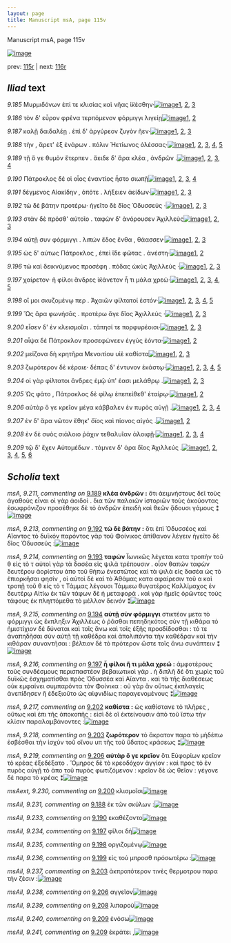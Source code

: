 ```yaml
---
layout: page
title: Manuscript msA, page 115v
---
```


Manuscript msA, page 115v

[![image](http://www.homermultitext.org/iipsrv?OBJ=IIP,1.0&FIF=/project/homer/pyramidal/deepzoom/hmt/vaimg/2017a/VA115VN_0618.tif&WID=100&CVT=JPEG)](http://www.homermultitext.org/ict2/?urn=urn:cite2:hmt:vaimg.2017a:VA115VN_0618)

prev:  [115r](../115r/) | next:  [116r](../116r/)

## *Iliad* text

*9.185* <a id="9.185"/> Μυρμιδόνων ἐπί τε κλισίας καὶ νῆας ἱ̈κέσθην·[![image](http://www.homermultitext.org/iipsrv?OBJ=IIP,1.0&FIF=/project/homer/pyramidal/deepzoom/hmt/vaimg/2017a/VA115VN_0618.tif&RGN=0.4745,0.2382,0.4264,0.027&WID=1000&CVT=JPEG)](http://www.homermultitext.org/ict2/?urn=urn:cite2:hmt:vaimg.2017a:VA115VN_0618@0.4745,0.2382,0.4264,0.027)[1](#msA_9.667), [2](#msAint_9.242), [3](#msA_9.1)

*9.186* <a id="9.186"/> τὸν δ' εὗρον φρένα τερπόμενον φόρμιγγι λιγείῃ[![image](http://www.homermultitext.org/iipsrv?OBJ=IIP,1.0&FIF=/project/homer/pyramidal/deepzoom/hmt/vaimg/2017a/VA115VN_0618.tif&RGN=0.4785,0.2615,0.4264,0.027&WID=1000&CVT=JPEG)](http://www.homermultitext.org/ict2/?urn=urn:cite2:hmt:vaimg.2017a:VA115VN_0618@0.4785,0.2615,0.4264,0.027)[1](#msA_9.667), [2](#msA_9.1)

*9.187* <a id="9.187"/> καλῇ δαιδαλέῃ . ἐπὶ δ' ἀργύρεον ζυγὸν ῆεν·[![image](http://www.homermultitext.org/iipsrv?OBJ=IIP,1.0&FIF=/project/homer/pyramidal/deepzoom/hmt/vaimg/2017a/VA115VN_0618.tif&RGN=0.4775,0.2795,0.4264,0.027&WID=1000&CVT=JPEG)](http://www.homermultitext.org/ict2/?urn=urn:cite2:hmt:vaimg.2017a:VA115VN_0618@0.4775,0.2795,0.4264,0.027)[1](#msA_9.667), [2](#msA_9.208), [3](#msA_9.1)

*9.188* <a id="9.188"/> τὴν , ἄρετ' ἐξ ἐνάρων . πόλιν Ἠετίωνος ὀλέσσας·[![image](http://www.homermultitext.org/iipsrv?OBJ=IIP,1.0&FIF=/project/homer/pyramidal/deepzoom/hmt/vaimg/2017a/VA115VN_0618.tif&RGN=0.4775,0.2975,0.4264,0.027&WID=1000&CVT=JPEG)](http://www.homermultitext.org/ict2/?urn=urn:cite2:hmt:vaimg.2017a:VA115VN_0618@0.4775,0.2975,0.4264,0.027)[1](#msA_9.209), [2](#msA_9.667), [3](#msA_9.210), [4](#msAil_9.231), [5](#msA_9.1)

*9.189* <a id="9.189"/> τῇ ὅ γε θυμὸν ἔτερπεν . ἄειδε δ' ἄρα κλέα , ἀνδρῶν .[![image](http://www.homermultitext.org/iipsrv?OBJ=IIP,1.0&FIF=/project/homer/pyramidal/deepzoom/hmt/vaimg/2017a/VA115VN_0618.tif&RGN=0.4765,0.3156,0.4264,0.027&WID=1000&CVT=JPEG)](http://www.homermultitext.org/ict2/?urn=urn:cite2:hmt:vaimg.2017a:VA115VN_0618@0.4765,0.3156,0.4264,0.027)[1](#msA_9.667), [2](#msAil_9.232), [3](#msA_9.211), [4](#msA_9.1)

*9.190* <a id="9.190"/> Πάτροκλος δέ οἱ οἶος ἐναντίος ἧστο σιωπῇ[![image](http://www.homermultitext.org/iipsrv?OBJ=IIP,1.0&FIF=/project/homer/pyramidal/deepzoom/hmt/vaimg/2017a/VA115VN_0618.tif&RGN=0.4765,0.3373,0.4264,0.027&WID=1000&CVT=JPEG)](http://www.homermultitext.org/ict2/?urn=urn:cite2:hmt:vaimg.2017a:VA115VN_0618@0.4765,0.3373,0.4264,0.027)[1](#msA_9.667), [2](#msAil_9.233), [3](#msA_9.1), [4](#msA_9.212)

*9.191* <a id="9.191"/> δέγμενος Αἰακίδην , ὁπότε . λήξειεν ἀείδων·[![image](http://www.homermultitext.org/iipsrv?OBJ=IIP,1.0&FIF=/project/homer/pyramidal/deepzoom/hmt/vaimg/2017a/VA115VN_0618.tif&RGN=0.4785,0.3554,0.4264,0.027&WID=1000&CVT=JPEG)](http://www.homermultitext.org/ict2/?urn=urn:cite2:hmt:vaimg.2017a:VA115VN_0618@0.4785,0.3554,0.4264,0.027)[1](#msA_9.667), [2](#msAim_9.223), [3](#msA_9.1)

*9.192* <a id="9.192"/> τὼ δὲ βάτην προτέρω· ἡγεῖτο δὲ δῖος Ὀδυσσεύς ·[![image](http://www.homermultitext.org/iipsrv?OBJ=IIP,1.0&FIF=/project/homer/pyramidal/deepzoom/hmt/vaimg/2017a/VA115VN_0618.tif&RGN=0.4785,0.3727,0.4264,0.027&WID=1000&CVT=JPEG)](http://www.homermultitext.org/ict2/?urn=urn:cite2:hmt:vaimg.2017a:VA115VN_0618@0.4785,0.3727,0.4264,0.027)[1](#msA_9.667), [2](#msA_9.213), [3](#msA_9.1)

*9.193* <a id="9.193"/> στὰν δὲ πρόσθ' αὐτοῖο . ταφὼν δ' ἀνόρουσεν Ἀχιλλεὺς[![image](http://www.homermultitext.org/iipsrv?OBJ=IIP,1.0&FIF=/project/homer/pyramidal/deepzoom/hmt/vaimg/2017a/VA115VN_0618.tif&RGN=0.4765,0.3952,0.4264,0.027&WID=1000&CVT=JPEG)](http://www.homermultitext.org/ict2/?urn=urn:cite2:hmt:vaimg.2017a:VA115VN_0618@0.4765,0.3952,0.4264,0.027)[1](#msA_9.667), [2](#msA_9.214), [3](#msA_9.1)

*9.194* <a id="9.194"/> αὐτῇ συν φόρμιγγι . λιπὼν ἕδος ἔνθα , θάασσεν·[![image](http://www.homermultitext.org/iipsrv?OBJ=IIP,1.0&FIF=/project/homer/pyramidal/deepzoom/hmt/vaimg/2017a/VA115VN_0618.tif&RGN=0.4755,0.4117,0.4264,0.027&WID=1000&CVT=JPEG)](http://www.homermultitext.org/ict2/?urn=urn:cite2:hmt:vaimg.2017a:VA115VN_0618@0.4755,0.4117,0.4264,0.027)[1](#msA_9.215), [2](#msA_9.667), [3](#msA_9.1)

*9.195* <a id="9.195"/> ὡς δ' αύτως Πάτροκλος , ἐπεὶ ἴ̈δε φῶτας . ἀνέστη·[![image](http://www.homermultitext.org/iipsrv?OBJ=IIP,1.0&FIF=/project/homer/pyramidal/deepzoom/hmt/vaimg/2017a/VA115VN_0618.tif&RGN=0.4755,0.4305,0.4264,0.027&WID=1000&CVT=JPEG)](http://www.homermultitext.org/ict2/?urn=urn:cite2:hmt:vaimg.2017a:VA115VN_0618@0.4755,0.4305,0.4264,0.027)[1](#msA_9.667), [2](#msA_9.1)

*9.196* <a id="9.196"/> τὼ καὶ δεικνύμενος προσέφη . πόδας ὠκὺς Ἀχιλλεύς ·[![image](http://www.homermultitext.org/iipsrv?OBJ=IIP,1.0&FIF=/project/homer/pyramidal/deepzoom/hmt/vaimg/2017a/VA115VN_0618.tif&RGN=0.4855,0.4493,0.4314,0.027&WID=1000&CVT=JPEG)](http://www.homermultitext.org/ict2/?urn=urn:cite2:hmt:vaimg.2017a:VA115VN_0618@0.4855,0.4493,0.4314,0.027)[1](#msA_9.667), [2](#msAim_9.224), [3](#msA_9.1)

*9.197* <a id="9.197"/> χαίρετον· ῆ φίλοι ἄνδρες ἱ̈κάνετον ἦ τι μάλα χρεώ·[![image](http://www.homermultitext.org/iipsrv?OBJ=IIP,1.0&FIF=/project/homer/pyramidal/deepzoom/hmt/vaimg/2017a/VA115VN_0618.tif&RGN=0.4785,0.4703,0.4314,0.027&WID=1000&CVT=JPEG)](http://www.homermultitext.org/ict2/?urn=urn:cite2:hmt:vaimg.2017a:VA115VN_0618@0.4785,0.4703,0.4314,0.027)[1](#msA_9.667), [2](#msAint_9.227), [3](#msA_9.216), [4](#msAil_9.234), [5](#msA_9.1)

*9.198* <a id="9.198"/> οἵ μοι σκυζομένῳ περ . Ἀχαιῶν φίλτατοί ἐστόν·[![image](http://www.homermultitext.org/iipsrv?OBJ=IIP,1.0&FIF=/project/homer/pyramidal/deepzoom/hmt/vaimg/2017a/VA115VN_0618.tif&RGN=0.4765,0.4861,0.4314,0.027&WID=1000&CVT=JPEG)](http://www.homermultitext.org/ict2/?urn=urn:cite2:hmt:vaimg.2017a:VA115VN_0618@0.4765,0.4861,0.4314,0.027)[1](#msA_9.667), [2](#msAext_9.229), [3](#msAil_9.235), [4](#msAim_9.225), [5](#msA_9.1)

*9.199* <a id="9.199"/> Ὣς ἄρα φωνήσᾱς . προτέρω ἄγε δῖος Ἀχιλλεύς ·[![image](http://www.homermultitext.org/iipsrv?OBJ=IIP,1.0&FIF=/project/homer/pyramidal/deepzoom/hmt/vaimg/2017a/VA115VN_0618.tif&RGN=0.4765,0.5056,0.4314,0.027&WID=1000&CVT=JPEG)](http://www.homermultitext.org/ict2/?urn=urn:cite2:hmt:vaimg.2017a:VA115VN_0618@0.4765,0.5056,0.4314,0.027)[1](#msAil_9.236), [2](#msA_9.667), [3](#msA_9.1)

*9.200* <a id="9.200"/> εἷσεν δ' ἐν κλεισμοῖσι . τάπησί τε πορφυρέοισι·[![image](http://www.homermultitext.org/iipsrv?OBJ=IIP,1.0&FIF=/project/homer/pyramidal/deepzoom/hmt/vaimg/2017a/VA115VN_0618.tif&RGN=0.4775,0.5244,0.4314,0.027&WID=1000&CVT=JPEG)](http://www.homermultitext.org/ict2/?urn=urn:cite2:hmt:vaimg.2017a:VA115VN_0618@0.4775,0.5244,0.4314,0.027)[1](#msA_9.667), [2](#msAext_9.230), [3](#msA_9.1)

*9.201* <a id="9.201"/> αἶψα δὲ Πάτροκλον προσεφώνεεν ἐγγὺς ἐόντα·[![image](http://www.homermultitext.org/iipsrv?OBJ=IIP,1.0&FIF=/project/homer/pyramidal/deepzoom/hmt/vaimg/2017a/VA115VN_0618.tif&RGN=0.4775,0.5424,0.4314,0.027&WID=1000&CVT=JPEG)](http://www.homermultitext.org/ict2/?urn=urn:cite2:hmt:vaimg.2017a:VA115VN_0618@0.4775,0.5424,0.4314,0.027)[1](#msA_9.667), [2](#msA_9.1)

*9.202* <a id="9.202"/> μείζονα δὴ κρητῆρα Μενοιτίου υἱὲ καθίστα[![image](http://www.homermultitext.org/iipsrv?OBJ=IIP,1.0&FIF=/project/homer/pyramidal/deepzoom/hmt/vaimg/2017a/VA115VN_0618.tif&RGN=0.4745,0.5597,0.4314,0.027&WID=1000&CVT=JPEG)](http://www.homermultitext.org/ict2/?urn=urn:cite2:hmt:vaimg.2017a:VA115VN_0618@0.4745,0.5597,0.4314,0.027)[1](#msA_9.667), [2](#msA_9.1), [3](#msA_9.217)

*9.203* <a id="9.203"/> ζωρότερον δὲ κέραιε· δέπας δ' έντυνον ἑκάστῳ·[![image](http://www.homermultitext.org/iipsrv?OBJ=IIP,1.0&FIF=/project/homer/pyramidal/deepzoom/hmt/vaimg/2017a/VA115VN_0618.tif&RGN=0.4755,0.5815,0.4314,0.027&WID=1000&CVT=JPEG)](http://www.homermultitext.org/ict2/?urn=urn:cite2:hmt:vaimg.2017a:VA115VN_0618@0.4755,0.5815,0.4314,0.027)[1](#msA_9.667), [2](#msA_9.218), [3](#msAil_9.237), [4](#msAim_9.226), [5](#msA_9.1)

*9.204* <a id="9.204"/> οἱ γὰρ φίλτατοι ἄνδρες ἐμῷ ὑπ' έασι μελάθρῳ .[![image](http://www.homermultitext.org/iipsrv?OBJ=IIP,1.0&FIF=/project/homer/pyramidal/deepzoom/hmt/vaimg/2017a/VA115VN_0618.tif&RGN=0.4775,0.6003,0.4314,0.027&WID=1000&CVT=JPEG)](http://www.homermultitext.org/ict2/?urn=urn:cite2:hmt:vaimg.2017a:VA115VN_0618@0.4775,0.6003,0.4314,0.027)[1](#msA_9.667), [2](#msAint_9.228), [3](#msA_9.1)

*9.205* <a id="9.205"/> Ὡς φάτο , Πάτροκλος δὲ φίλῳ ἐπεπείθεθ' ἑταίρῳ·[![image](http://www.homermultitext.org/iipsrv?OBJ=IIP,1.0&FIF=/project/homer/pyramidal/deepzoom/hmt/vaimg/2017a/VA115VN_0618.tif&RGN=0.4755,0.6183,0.4314,0.027&WID=1000&CVT=JPEG)](http://www.homermultitext.org/ict2/?urn=urn:cite2:hmt:vaimg.2017a:VA115VN_0618@0.4755,0.6183,0.4314,0.027)[1](#msA_9.667), [2](#msA_9.1)

*9.206* <a id="9.206"/> αὐτὰρ ὅ γε κρεῖον μέγα κάββαλεν ἐν πυρὸς αὐγῇ .[![image](http://www.homermultitext.org/iipsrv?OBJ=IIP,1.0&FIF=/project/homer/pyramidal/deepzoom/hmt/vaimg/2017a/VA115VN_0618.tif&RGN=0.4755,0.6386,0.4314,0.027&WID=1000&CVT=JPEG)](http://www.homermultitext.org/ict2/?urn=urn:cite2:hmt:vaimg.2017a:VA115VN_0618@0.4755,0.6386,0.4314,0.027)[1](#msA_9.667), [2](#msAil_9.238), [3](#msA_9.219), [4](#msA_9.1)

*9.207* <a id="9.207"/> ἐν δ' ἄρα νῶτον ἔθηκ' ὄϊος καὶ πίονος αἰγὸς .[![image](http://www.homermultitext.org/iipsrv?OBJ=IIP,1.0&FIF=/project/homer/pyramidal/deepzoom/hmt/vaimg/2017a/VA115VN_0618.tif&RGN=0.4765,0.6551,0.4314,0.027&WID=1000&CVT=JPEG)](http://www.homermultitext.org/ict2/?urn=urn:cite2:hmt:vaimg.2017a:VA115VN_0618@0.4765,0.6551,0.4314,0.027)[1](#msA_9.667), [2](#msA_9.1)

*9.208* <a id="9.208"/> ἐν δὲ συὸς σιάλοιο ῥάχιν τεθαλυῖαν ἀλοιφῇ·[![image](http://www.homermultitext.org/iipsrv?OBJ=IIP,1.0&FIF=/project/homer/pyramidal/deepzoom/hmt/vaimg/2017a/VA115VN_0618.tif&RGN=0.4785,0.6747,0.4314,0.027&WID=1000&CVT=JPEG)](http://www.homermultitext.org/ict2/?urn=urn:cite2:hmt:vaimg.2017a:VA115VN_0618@0.4785,0.6747,0.4314,0.027)[1](#msA_9.667), [2](#msAil_9.239), [3](#msA_9.220), [4](#msA_9.1)

*9.209* <a id="9.209"/> τῷ δ' ἔχεν Αὐτομέδων . τάμνεν δ' άρα δῖος Ἀχιλλεύς .[![image](http://www.homermultitext.org/iipsrv?OBJ=IIP,1.0&FIF=/project/homer/pyramidal/deepzoom/hmt/vaimg/2017a/VA115VN_0618.tif&RGN=0.4805,0.695,0.4314,0.027&WID=1000&CVT=JPEG)](http://www.homermultitext.org/ict2/?urn=urn:cite2:hmt:vaimg.2017a:VA115VN_0618@0.4805,0.695,0.4314,0.027)[1](#msA_9.667), [2](#msAil_9.240), [3](#msA_9.222), [4](#msAil_9.241), [5](#msA_9.221), [6](#msA_9.1)

## *Scholia* text

*msA, 9.211, commenting on* [9.189](#9.189)  <a id="msA_9.211"/> **κλέα ἀνδρῶν :** ὅτι ἀειμνήστους δεῖ τοὺς ἀγαθοὺς εἶναι οἱ γὰρ ἀοιδοὶ . δια τῶν παλαιῶν ἱστοριῶν τοὺς ἀκούοντας ἐσωφρόνιζον προσέθηκε δὲ τὸ ἀνδρῶν ἐπειδὴ καὶ θεῶν ᾄδουσι γάμους ⁑[![image](http://www.homermultitext.org/iipsrv?OBJ=IIP,1.0&FIF=/project/homer/pyramidal/deepzoom/hmt/vaimg/2017a/VA115VN_0618.tif&RGN=0.1972,0.1721,0.7037,0.0285&WID=1000&CVT=JPEG)](http://www.homermultitext.org/ict2/?urn=urn:cite2:hmt:vaimg.2017a:VA115VN_0618@0.1972,0.1721,0.7037,0.0285)

*msA, 9.213, commenting on* [9.192](#9.192)  <a id="msA_9.213"/> **τὼ δὲ βάτην :** ὅτι ἐπὶ Ὀδυσσέος καὶ Αἴαντος τὸ δυϊκόν παρόντος γὰρ τοῦ Φοίνικος ἀπίθανον λέγειν ἡγεῖτο δὲ δῖος Ὁδυσσεύς :[![image](http://www.homermultitext.org/iipsrv?OBJ=IIP,1.0&FIF=/project/homer/pyramidal/deepzoom/hmt/vaimg/2017a/VA115VN_0618.tif&RGN=0.1912,0.2269,0.2352,0.0518&WID=1000&CVT=JPEG)](http://www.homermultitext.org/ict2/?urn=urn:cite2:hmt:vaimg.2017a:VA115VN_0618@0.1912,0.2269,0.2352,0.0518)

*msA, 9.214, commenting on* [9.193](#9.193)  <a id="msA_9.214"/> **ταφών** Ϊωνικῶς λέγεται κατα τροπὴν τοῦ θ εἰς τὸ τ αὐτοὶ γὰρ τὰ δασέα εἰς ψιλὰ τρέπουσιν . οἷον θαπών ταφών δευτέρου ἀορίστου ἀπο τοῦ θήπω ἐνεστῶτος καὶ τὰ ψιλὰ εἰς δασέα ὡς τὸ ἐπιορκῆσαι φησίν , οἱ αὐτοὶ δὲ καὶ τὸ Ἀθάμας κατα αφαίρεσιν τοῦ α καὶ τροπῇ τοῦ θ εἰς τὸ τ Τάμμας λέγουσι Τάμμεω θυγατέρος Καλλίμαχος ἐν δευτέρῳ Αἰτίω ἐκ τῶν τάφων δὲ ἡ μεταφορά . καὶ γὰρ ἡμεῖς ὁρῶντες τοὺς τάφους ἐκ πληττόμεθα τὸ μέλλον δεινόν ⁑[![image](http://www.homermultitext.org/iipsrv?OBJ=IIP,1.0&FIF=/project/homer/pyramidal/deepzoom/hmt/vaimg/2017a/VA115VN_0618.tif&RGN=0.1972,0.263,0.2352,0.16&WID=1000&CVT=JPEG)](http://www.homermultitext.org/ict2/?urn=urn:cite2:hmt:vaimg.2017a:VA115VN_0618@0.1972,0.263,0.2352,0.16)

*msA, 9.215, commenting on* [9.194](#9.194)  <a id="msA_9.215"/> **αὐτῇ σὺν φόρμιγγι** στικτέον μετα τὸ φόρμιγγι ὡς ἔκπληξιν Ἀχιλλέως ὁ ῥᾶσθαι πεπηδηκότος σὺν τῇ κιθάρα τὸ ἡμιστίχιον δὲ δύναται καὶ τοῖς ἄνω καὶ τοῖς ἑξῆς προσδίδοσθαι : τό τε ἀναπηδῆσαι σὺν αὐτῇ τῇ καθέδρα καὶ ἀπολιπόντα τὴν καθέδραν καὶ τὴν κιθάραν συναντῆσαι : βέλτιον δὲ τὸ πρότερον ὥστε τοῖς ἄνω συνάπτειν ⁑[![image](http://www.homermultitext.org/iipsrv?OBJ=IIP,1.0&FIF=/project/homer/pyramidal/deepzoom/hmt/vaimg/2017a/VA115VN_0618.tif&RGN=0.1922,0.4147,0.2352,0.1172&WID=1000&CVT=JPEG)](http://www.homermultitext.org/ict2/?urn=urn:cite2:hmt:vaimg.2017a:VA115VN_0618@0.1922,0.4147,0.2352,0.1172)

*msA, 9.216, commenting on* [9.197](#9.197)  <a id="msA_9.216"/> **ἦ φίλοι ῆ τι μάλα χρεώ :** ἀμφοτέρους τοὺς συνδέσμους περισπαστέον βεβαιωτικοὶ γάρ . ἡ διπλῆ δέ ὅτι χωρὶς τοῦ δυϊκῶς ἐσχηματίσθαι πρὸς Ὀδυσσέα καὶ Αἴαντα . καὶ τὰ τῆς διαθέσεως οὐκ εμφαίνει συμπαρόντα τὸν Φοίνικα : οὐ γὰρ ἂν οὕτως ἐκπλαγεὶς ἀνεπίδησεν ἢ ἐδεξιοῦτο ὡς αἰφνιδίως παραγενομένους ⁑[![image](http://www.homermultitext.org/iipsrv?OBJ=IIP,1.0&FIF=/project/homer/pyramidal/deepzoom/hmt/vaimg/2017a/VA115VN_0618.tif&RGN=0.1942,0.5252,0.2352,0.1172&WID=1000&CVT=JPEG)](http://www.homermultitext.org/ict2/?urn=urn:cite2:hmt:vaimg.2017a:VA115VN_0618@0.1942,0.5252,0.2352,0.1172)

*msA, 9.217, commenting on* [9.202](#9.202)  <a id="msA_9.217"/> **καθίστα :** ὡς καθίστανε τὸ πλῆρες , οὕτως καὶ ἐπι τῆς ἀποκοπῆς : εἰσὶ δὲ οἳ ἐκτείνουσιν ἀπὸ τοῦ ἵστω τὴν κλίσιν παραλαμβάνοντες :[![image](http://www.homermultitext.org/iipsrv?OBJ=IIP,1.0&FIF=/project/homer/pyramidal/deepzoom/hmt/vaimg/2017a/VA115VN_0618.tif&RGN=0.1852,0.6379,0.2452,0.0496&WID=1000&CVT=JPEG)](http://www.homermultitext.org/ict2/?urn=urn:cite2:hmt:vaimg.2017a:VA115VN_0618@0.1852,0.6379,0.2452,0.0496)

*msA, 9.218, commenting on* [9.203](#9.203)  <a id="msA_9.218"/> **ζωρότερον** τὸ ἄκρατον παρα τὸ μὴδέπω ἐσβέσθαι τὴν ἰσχὺν τοῦ οἴνου υπ τῆς τοῦ ὕδατος κράσεως ⁑[![image](http://www.homermultitext.org/iipsrv?OBJ=IIP,1.0&FIF=/project/homer/pyramidal/deepzoom/hmt/vaimg/2017a/VA115VN_0618.tif&RGN=0.1932,0.6882,0.2452,0.0436&WID=1000&CVT=JPEG)](http://www.homermultitext.org/ict2/?urn=urn:cite2:hmt:vaimg.2017a:VA115VN_0618@0.1932,0.6882,0.2452,0.0436)

*msA, 9.219, commenting on* [9.206](#9.206)  <a id="msA_9.219"/> **αὐτὰρ ὅ γε κρεῖον** ὅτι Εὐφορίων κρεῖον τὸ κρέας ἐξεδέξατο . Ὅμηρος δὲ τὸ κρεοδόχον ἀγγίον : καὶ προς τὸ ἐν πυρὸς αὐγῇ τὸ ἀπο τοῦ πυρὸς φωτιζόμενον : κρεῖον δὲ ὡς θεῖον : γέγονε δὲ παρα τὸ κρέας ⁑[![image](http://www.homermultitext.org/iipsrv?OBJ=IIP,1.0&FIF=/project/homer/pyramidal/deepzoom/hmt/vaimg/2017a/VA115VN_0618.tif&RGN=0.1992,0.734,0.6937,0.0368&WID=1000&CVT=JPEG)](http://www.homermultitext.org/ict2/?urn=urn:cite2:hmt:vaimg.2017a:VA115VN_0618@0.1992,0.734,0.6937,0.0368)

*msAext, 9.230, commenting on* [9.200](#9.200)  <a id="msAext_9.230"/> κλισμοῖσι[![image](http://www.homermultitext.org/iipsrv?OBJ=IIP,1.0&FIF=/project/homer/pyramidal/deepzoom/hmt/vaimg/2017a/VA115VN_0618.tif&RGN=0.1091,0.5267,0.0581,0.0293&WID=1000&CVT=JPEG)](http://www.homermultitext.org/ict2/?urn=urn:cite2:hmt:vaimg.2017a:VA115VN_0618@0.1091,0.5267,0.0581,0.0293)

*msAil, 9.231, commenting on* [9.188](#9.188)  <a id="msAil_9.231"/> ἐκ τῶν σκύλων :[![image](http://www.homermultitext.org/iipsrv?OBJ=IIP,1.0&FIF=/project/homer/pyramidal/deepzoom/hmt/vaimg/2017a/VA115VN_0618.tif&RGN=0.5866,0.296,0.0841,0.0173&WID=1000&CVT=JPEG)](http://www.homermultitext.org/ict2/?urn=urn:cite2:hmt:vaimg.2017a:VA115VN_0618@0.5866,0.296,0.0841,0.0173)

*msAil, 9.233, commenting on* [9.190](#9.190)  <a id="msAil_9.233"/> εκαθέζοντο[![image](http://www.homermultitext.org/iipsrv?OBJ=IIP,1.0&FIF=/project/homer/pyramidal/deepzoom/hmt/vaimg/2017a/VA115VN_0618.tif&RGN=0.7457,0.3351,0.0691,0.0135&WID=1000&CVT=JPEG)](http://www.homermultitext.org/ict2/?urn=urn:cite2:hmt:vaimg.2017a:VA115VN_0618@0.7457,0.3351,0.0691,0.0135)

*msAil, 9.234, commenting on* [9.197](#9.197)  <a id="msAil_9.234"/> φίλοι δή[![image](http://www.homermultitext.org/iipsrv?OBJ=IIP,1.0&FIF=/project/homer/pyramidal/deepzoom/hmt/vaimg/2017a/VA115VN_0618.tif&RGN=0.5736,0.4651,0.0691,0.0158&WID=1000&CVT=JPEG)](http://www.homermultitext.org/ict2/?urn=urn:cite2:hmt:vaimg.2017a:VA115VN_0618@0.5736,0.4651,0.0691,0.0158)

*msAil, 9.235, commenting on* [9.198](#9.198)  <a id="msAil_9.235"/> οργιζομένῳ[![image](http://www.homermultitext.org/iipsrv?OBJ=IIP,1.0&FIF=/project/homer/pyramidal/deepzoom/hmt/vaimg/2017a/VA115VN_0618.tif&RGN=0.5836,0.4846,0.0691,0.0158&WID=1000&CVT=JPEG)](http://www.homermultitext.org/ict2/?urn=urn:cite2:hmt:vaimg.2017a:VA115VN_0618@0.5836,0.4846,0.0691,0.0158)

*msAil, 9.236, commenting on* [9.199](#9.199)  <a id="msAil_9.236"/> εἰς τού μπροσθ πρόσωτέρω :[![image](http://www.homermultitext.org/iipsrv?OBJ=IIP,1.0&FIF=/project/homer/pyramidal/deepzoom/hmt/vaimg/2017a/VA115VN_0618.tif&RGN=0.6767,0.5026,0.0691,0.0158&WID=1000&CVT=JPEG)](http://www.homermultitext.org/ict2/?urn=urn:cite2:hmt:vaimg.2017a:VA115VN_0618@0.6767,0.5026,0.0691,0.0158)

*msAil, 9.237, commenting on* [9.203](#9.203)  <a id="msAil_9.237"/> ἀκπρατότερον τινὲς θερμοτρου παρα τὴν ζέσιν :[![image](http://www.homermultitext.org/iipsrv?OBJ=IIP,1.0&FIF=/project/homer/pyramidal/deepzoom/hmt/vaimg/2017a/VA115VN_0618.tif&RGN=0.5035,0.577,0.1461,0.0158&WID=1000&CVT=JPEG)](http://www.homermultitext.org/ict2/?urn=urn:cite2:hmt:vaimg.2017a:VA115VN_0618@0.5035,0.577,0.1461,0.0158)

*msAil, 9.238, commenting on* [9.206](#9.206)  <a id="msAil_9.238"/> αγγεῖον[![image](http://www.homermultitext.org/iipsrv?OBJ=IIP,1.0&FIF=/project/homer/pyramidal/deepzoom/hmt/vaimg/2017a/VA115VN_0618.tif&RGN=0.5976,0.6364,0.0601,0.0158&WID=1000&CVT=JPEG)](http://www.homermultitext.org/ict2/?urn=urn:cite2:hmt:vaimg.2017a:VA115VN_0618@0.5976,0.6364,0.0601,0.0158)

*msAil, 9.239, commenting on* [9.208](#9.208)  <a id="msAil_9.239"/> λιπαροὺ[![image](http://www.homermultitext.org/iipsrv?OBJ=IIP,1.0&FIF=/project/homer/pyramidal/deepzoom/hmt/vaimg/2017a/VA115VN_0618.tif&RGN=0.6126,0.6747,0.0601,0.0158&WID=1000&CVT=JPEG)](http://www.homermultitext.org/ict2/?urn=urn:cite2:hmt:vaimg.2017a:VA115VN_0618@0.6126,0.6747,0.0601,0.0158)

*msAil, 9.240, commenting on* [9.209](#9.209)  <a id="msAil_9.240"/> ἐνόσω[![image](http://www.homermultitext.org/iipsrv?OBJ=IIP,1.0&FIF=/project/homer/pyramidal/deepzoom/hmt/vaimg/2017a/VA115VN_0618.tif&RGN=0.4695,0.6965,0.0601,0.0158&WID=1000&CVT=JPEG)](http://www.homermultitext.org/ict2/?urn=urn:cite2:hmt:vaimg.2017a:VA115VN_0618@0.4695,0.6965,0.0601,0.0158)

*msAil, 9.241, commenting on* [9.209](#9.209)  <a id="msAil_9.241"/> ἐκράτει ,[![image](http://www.homermultitext.org/iipsrv?OBJ=IIP,1.0&FIF=/project/homer/pyramidal/deepzoom/hmt/vaimg/2017a/VA115VN_0618.tif&RGN=0.5415,0.692,0.0601,0.0158&WID=1000&CVT=JPEG)](http://www.homermultitext.org/ict2/?urn=urn:cite2:hmt:vaimg.2017a:VA115VN_0618@0.5415,0.692,0.0601,0.0158)